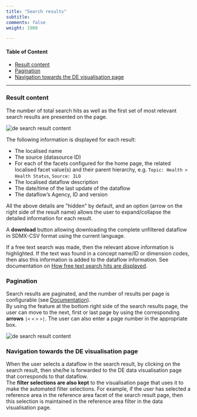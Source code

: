 ```yaml
---
title: "Search results"
subtitle: 
comments: false
weight: 1900

---
```


#### Table of Content
- [Result content](#result-content)
- [Pagination](#pagination)
- [Navigation towards the DE visualisation page](#navigation-towards-the-de-visualisation-page)

---

### Result content
The number of total search hits as well as the first set of most relevant search results are presented on the page.  

![de search result content](/dotstatsuite-documentation/images/de-result-1.png)

The following information is displayed for each result:
* The localised name
* The source (datasource ID)
* For each of the facets configured for the home page, the related localised facet value(s) and their parent hierarchy, e.g. `Topic: Health > Health Status`, `Source: ILO`
* The localised dataflow description
* The date/time of the last update of the dataflow
* The dataflow’s Agency, ID and version

All the above details are "hidden" by default, and an option (arrow on the right side of the result name) allows the user to expand/collapse the detailed information for each result.  

A **download** button allowing downloading the complete unfiltered dataflow in SDMX-CSV format using the current language.

If a free text search was made, then the relevant above information is highlighted. If the text was found in a concept name/ID or dimension codes, then also this information is added to the dataflow information. See documentation on [How free text search hits are displayed](https://sis-cc.gitlab.io/dotstatsuite-documentation/using-de/searching-data/free-text-search/).

### Pagination
Search results are paginated, and the number of results per page is configurable (see [Documentation](https://sis-cc.gitlab.io/dotstatsuite-documentation/configurations/de-configuration/#search-result-page-number-of-results-per-page)).  
By using the feature at the bottom right side of the search results page, the user can move to the next, first or last page by using the corresponding **arrows** `|<` `<` `>` `>|`. The user can also enter a page number in the appropriate box.

![de search result content](/dotstatsuite-documentation/images/de-result-2.png)

### Navigation towards the DE visualisation page
When the user selects a dataflow in the search result, by clicking on the search result, then she/he is forwarded to the DE data visualisation page that corresponds to that dataflow.  
The **filter selections are also kept** to the visualisation page that uses it to make the automated filter selections. For example, if the user has selected a reference area in the reference area facet of the search result page, then this selection is maintained in the reference area filter in the data visualisation page.  

